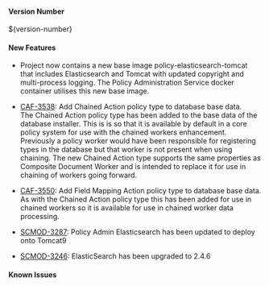 
#### Version Number
${version-number}

#### New Features
- Project now contains a new base image policy-elasticsearch-tomcat that includes Elasticsearch and Tomcat with updated copyright and multi-process logging. The Policy Administration Service docker container utilises this new base image.

- [CAF-3538](https://jira.autonomy.com/browse/CAF-3538): Add Chained Action policy type to database base data.  
  The Chained Action policy type has been added to the base data of the database installer. This is is so that it is available by default in a core policy system for use with the chained workers enhancement. Previously a policy worker would have been responsible for registering types in the database but that worker is not present when using chaining. The new Chained Action type supports the same properties as Composite Document Worker and is intended to replace it for use in chaining of workers going forward.
- [CAF-3550](https://jira.autonomy.com/browse/CAF-3550): Add Field Mapping Action policy type to database base data.  
  As with the Chained Action policy type this has been added for use in chained workers so it is available for use in chained worker data processing.
- [SCMOD-3287](https://jira.autonomy.com/browse/SCMOD-3287): Policy Admin Elasticsearch has been updated to deploy onto Tomcat9
- [SCMOD-3246](https://jira.autonomy.com/browse/SCMOD-3246): ElasticSearch has been upgraded to 2.4.6
#### Known Issues
